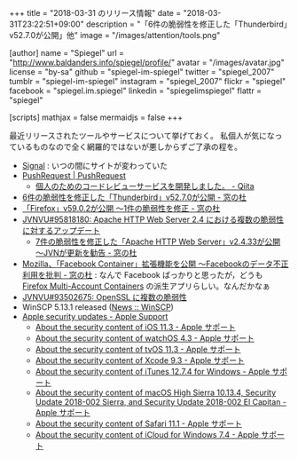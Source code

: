 +++
title = "2018-03-31 のリリース情報"
date =  "2018-03-31T23:22:51+09:00"
description = "「6件の脆弱性を修正した「Thunderbird」v52.7.0が公開」他"
image = "/images/attention/tools.png"

[author]
  name      = "Spiegel"
  url       = "http://www.baldanders.info/spiegel/profile/"
  avatar    = "/images/avatar.jpg"
  license   = "by-sa"
  github    = "spiegel-im-spiegel"
  twitter   = "spiegel_2007"
  tumblr    = "spiegel-im-spiegel"
  instagram = "spiegel_2007"
  flickr    = "spiegel"
  facebook  = "spiegel.im.spiegel"
  linkedin  = "spiegelimspiegel"
  flattr    = "spiegel"

[scripts]
  mathjax = false
  mermaidjs = false
+++

最近リリースされたツールやサービスについて挙げておく。
私個人が気になっているものなので全く網羅的ではないが悪しからずご了承の程を。

- [Signal](https://signal.org/) : いつの間にサイトが変わっていた
- [PushRequest | PushRequest](https://www.push-request.com/)
    - [個人のためのコードレビューサービスを開発しました。 - Qiita](https://qiita.com/k_s/items/5ee22a3ef74493958565)
- [6件の脆弱性を修正した「Thunderbird」v52.7.0が公開 - 窓の杜](https://forest.watch.impress.co.jp/docs/news/1113459.html)
- [「Firefox」v59.0.2が公開 ～1件の脆弱性を修正 - 窓の杜](https://forest.watch.impress.co.jp/docs/news/1113654.html)
- [JVNVU#95818180: Apache HTTP Web Server 2.4 における複数の脆弱性に対するアップデート](https://jvn.jp/vu/JVNVU95818180/)
    - [7件の脆弱性を修正した「Apache HTTP Web Server」v2.4.33が公開 ～JVNが更新を勧告 - 窓の杜](https://forest.watch.impress.co.jp/docs/news/1113961.html)
- [Mozilla、「Facebook Container」拡張機能を公開 ～Facebookのデータ不正利用を批判 - 窓の杜](https://forest.watch.impress.co.jp/docs/news/1113939.html) : なんで Facebook ばっかりと思ったが，どうも [Firefox Multi-Account Containers](https://addons.mozilla.org/en-US/firefox/addon/multi-account-containers/) の派生アプリらしい。なんだかなぁ
- [JVNVU#93502675: OpenSSL に複数の脆弱性](https://jvn.jp/vu/JVNVU93502675/)
- WinSCP 5.13.1 released ([News :: WinSCP](https://winscp.net/eng/news.php))
- [Apple security updates - Apple Support](https://support.apple.com/en-us/HT201222)
    - [About the security content of iOS 11.3 - Apple サポート](https://support.apple.com/ja-jp/HT208693)
    - [About the security content of watchOS 4.3 - Apple サポート](https://support.apple.com/ja-jp/HT208696)
    - [About the security content of tvOS 11.3 - Apple サポート](https://support.apple.com/ja-jp/HT208698)
    - [About the security content of Xcode 9.3 - Apple サポート](https://support.apple.com/ja-jp/HT208699)
    - [About the security content of iTunes 12.7.4 for Windows - Apple サポート](https://support.apple.com/ja-jp/HT208694)
    - [About the security content of macOS High Sierra 10.13.4, Security Update 2018-002 Sierra, and Security Update 2018-002 El Capitan - Apple サポート](https://support.apple.com/ja-jp/HT208692)
    - [About the security content of Safari 11.1 - Apple サポート](https://support.apple.com/ja-jp/HT208695)
    - [About the security content of iCloud for Windows 7.4 - Apple サポート](https://support.apple.com/ja-jp/HT208697)
